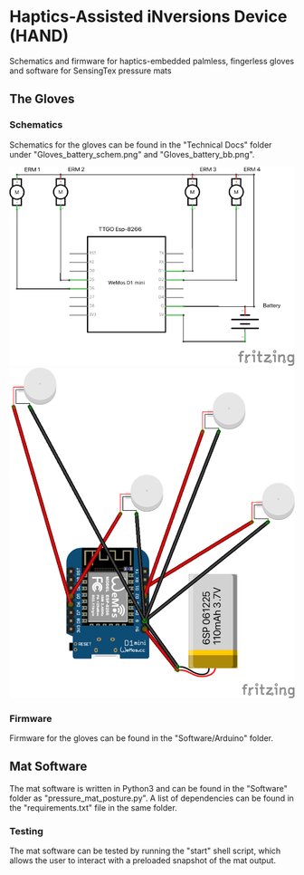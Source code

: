 # Haptics-Assisted iNversions Device (HAND)
Schematics and firmware for haptics-embedded palmless, fingerless gloves and software for SensingTex pressure mats 

## The Gloves
### Schematics
Schematics for the gloves can be found in the "Technical Docs" folder under "Gloves_battery_schem.png" and "Gloves_battery_bb.png".

<img alt="glove schematics" src="Technical Docs/Gloves_battery_schem.png" width="auto" height="auto"/>
<img alt="glove breadboard setup" src="Technical Docs/Gloves_battery_bb.png" width="auto" height="auto"/>

### Firmware
Firmware for the gloves can be found in the "Software/Arduino" folder.

## Mat Software
The mat software is written in Python3 and can be found in the "Software" folder as "pressure_mat_posture.py". A list of dependencies can be found in the "requirements.txt" file in the same folder.

### Testing
The mat software can be tested by running the "start" shell script, which allows the user to interact with a preloaded snapshot of the mat output.
